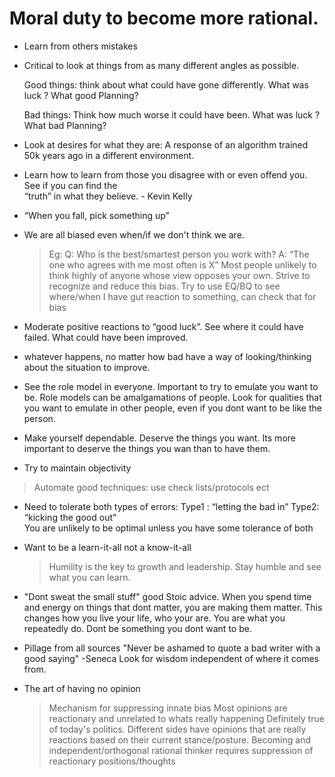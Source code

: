 # Moral duty to become more rational.

- Learn from others mistakes
- Critical to look at things from as many different angles as possible.

   Good things: think about what could have gone differently. What was luck ? What good Planning?
                          
   Bad things: Think how much worse it could have been. What was luck ? What bad Planning?
   
                           
- Look at desires for what they are: A response of an algorithm trained 50k years ago in a different environment. 
  
- Learn how to learn from those you disagree with  or even offend you. See if you can find the   
    “truth” in what they believe.  - Kevin Kelly
- “When you fall, pick something up”
- We are all biased even when/if we don't think we are.

   > Eg: 
   > Q: Who is the best/smartest person you work with?
   > A: “The one who agrees with me most often is X”
   > Most people unlikely to think highly of anyone whose view opposes your own. 
   > Strive to recognize and reduce this bias.
   > Try to use EQ/BQ to see where/when I have gut reaction to something, can check that for bias
   
 - Moderate positive reactions to “good luck”. See where it could have failed. What could have been improved. 

- whatever happens, no matter how bad have a way of looking/thinking about the situation to improve.

- See the role model in everyone.
  Important to try to emulate you want to be. 
  Role models can be amalgamations of people.
  Look for qualities that you want to emulate in other people, even if you dont want to be like the person.

- Make yourself dependable. 
  Deserve the things you want. 
  Its more important to deserve the things you wan than to have them.

- Try to maintain objectivity
> Automate good techniques: use check lists/protocols ect

- Need to tolerate both types of errors: 
    Type1 : “letting the bad in”
     Type2: “kicking the good out”  
  You are unlikely to be optimal unless you have some tolerance of both

- Want to be a learn-it-all not a know-it-all
  > Humility is the key to growth and leadership.  Stay humble and see what you can learn.


- "Dont sweat the small stuff" good Stoic advice. 
   When you spend time and energy on things that dont matter, you are making them matter. 
   This changes how you live your life, who your are. 
   You are what you repeatedly do. 
   Dont be something you dont want to be.

- Pillage from all sources 
  "Never be ashamed to quote a bad writer with a good saying" -Seneca
  Look for wisdom independent of where it comes from. 

- The art of having no opinion
  > Mechanism for suppressing innate bias
  > Most opinions are reactionary and unrelated to whats really happening
  > Definitely true of today's politics. Different sides have opinions that are really reactions based on their current stance/posture.
  > Becoming and independent/orthogonal rational thinker requires suppression of reactionary positions/thoughts  

